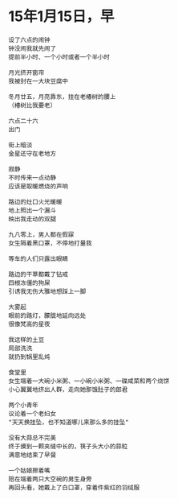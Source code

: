 # 15年1月15日，早

	
	设了六点的闹钟
	钟没闹我就先闹了
	提前半小时、一个小时或者一个半小时
	
	月光挤开窗帘
	我被封在一大块豆腐中
	
	冬月廿五，月亮靠东，挂在老椿树的腰上
	（椿树比我要老）
	
	六点二十六
	出门
	
	街上暗淡
	金星还守在老地方
	
	寂静
	不时传来一点动静
	应该是取暖燃烧的声响
	
	路边的灶口火光暖暖
	地上照出一个漏斗
	映出我走动的双腿
	
	九八零上，男人都在假寐
	女生隔着黑口罩，不停地打量我
	
	等车的人们只露出眼睛
	
	路边的干草都戴了钻戒
	四根冻僵的狗屎
	引诱我无伤大雅地想踩上一脚
	
	大雾起
	眼前的路灯，朦胧地延向远处
	很像梵高的星夜
	
	我这样的土豆
	局部洗洗
	就扔到锅里乱炖
	
	食堂里
	女生端着一大碗小米粥、一小碗小米粥、一碟咸菜和两个烧饼
	小心翼翼地挤出人群，走向她那饿肚子的郎君
	
	两个小青年
	议论着一个老妇女
	"天天换挂坠，也不知道哪儿来那么多的挂坠"
	
	没有大蒜总不完美
	终于摸到一颗夹缝中长的，筷子头大小的蒜粒
	满意地结束了早餐
	
	一个姑娘擦着嘴
	陪在端着两只大空碗的男生身旁
	再回头看，她戴上了白口罩，穿着件紫红的羽绒服

